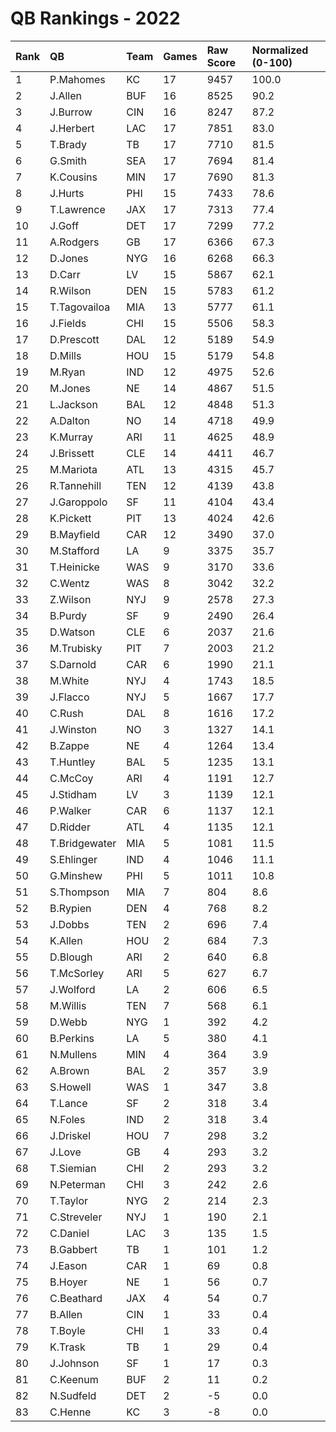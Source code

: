 # QB Rankings - 2022

| Rank | QB            | Team | Games | Raw Score | Normalized (0-100) |
| :----| :-------------| :----| :-----| :---------| :------------------|
| 1    | P.Mahomes     | KC   | 17    | 9457      | 100.0              |
| 2    | J.Allen       | BUF  | 16    | 8525      | 90.2               |
| 3    | J.Burrow      | CIN  | 16    | 8247      | 87.2               |
| 4    | J.Herbert     | LAC  | 17    | 7851      | 83.0               |
| 5    | T.Brady       | TB   | 17    | 7710      | 81.5               |
| 6    | G.Smith       | SEA  | 17    | 7694      | 81.4               |
| 7    | K.Cousins     | MIN  | 17    | 7690      | 81.3               |
| 8    | J.Hurts       | PHI  | 15    | 7433      | 78.6               |
| 9    | T.Lawrence    | JAX  | 17    | 7313      | 77.4               |
| 10   | J.Goff        | DET  | 17    | 7299      | 77.2               |
| 11   | A.Rodgers     | GB   | 17    | 6366      | 67.3               |
| 12   | D.Jones       | NYG  | 16    | 6268      | 66.3               |
| 13   | D.Carr        | LV   | 15    | 5867      | 62.1               |
| 14   | R.Wilson      | DEN  | 15    | 5783      | 61.2               |
| 15   | T.Tagovailoa  | MIA  | 13    | 5777      | 61.1               |
| 16   | J.Fields      | CHI  | 15    | 5506      | 58.3               |
| 17   | D.Prescott    | DAL  | 12    | 5189      | 54.9               |
| 18   | D.Mills       | HOU  | 15    | 5179      | 54.8               |
| 19   | M.Ryan        | IND  | 12    | 4975      | 52.6               |
| 20   | M.Jones       | NE   | 14    | 4867      | 51.5               |
| 21   | L.Jackson     | BAL  | 12    | 4848      | 51.3               |
| 22   | A.Dalton      | NO   | 14    | 4718      | 49.9               |
| 23   | K.Murray      | ARI  | 11    | 4625      | 48.9               |
| 24   | J.Brissett    | CLE  | 14    | 4411      | 46.7               |
| 25   | M.Mariota     | ATL  | 13    | 4315      | 45.7               |
| 26   | R.Tannehill   | TEN  | 12    | 4139      | 43.8               |
| 27   | J.Garoppolo   | SF   | 11    | 4104      | 43.4               |
| 28   | K.Pickett     | PIT  | 13    | 4024      | 42.6               |
| 29   | B.Mayfield    | CAR  | 12    | 3490      | 37.0               |
| 30   | M.Stafford    | LA   | 9     | 3375      | 35.7               |
| 31   | T.Heinicke    | WAS  | 9     | 3170      | 33.6               |
| 32   | C.Wentz       | WAS  | 8     | 3042      | 32.2               |
| 33   | Z.Wilson      | NYJ  | 9     | 2578      | 27.3               |
| 34   | B.Purdy       | SF   | 9     | 2490      | 26.4               |
| 35   | D.Watson      | CLE  | 6     | 2037      | 21.6               |
| 36   | M.Trubisky    | PIT  | 7     | 2003      | 21.2               |
| 37   | S.Darnold     | CAR  | 6     | 1990      | 21.1               |
| 38   | M.White       | NYJ  | 4     | 1743      | 18.5               |
| 39   | J.Flacco      | NYJ  | 5     | 1667      | 17.7               |
| 40   | C.Rush        | DAL  | 8     | 1616      | 17.2               |
| 41   | J.Winston     | NO   | 3     | 1327      | 14.1               |
| 42   | B.Zappe       | NE   | 4     | 1264      | 13.4               |
| 43   | T.Huntley     | BAL  | 5     | 1235      | 13.1               |
| 44   | C.McCoy       | ARI  | 4     | 1191      | 12.7               |
| 45   | J.Stidham     | LV   | 3     | 1139      | 12.1               |
| 46   | P.Walker      | CAR  | 6     | 1137      | 12.1               |
| 47   | D.Ridder      | ATL  | 4     | 1135      | 12.1               |
| 48   | T.Bridgewater | MIA  | 5     | 1081      | 11.5               |
| 49   | S.Ehlinger    | IND  | 4     | 1046      | 11.1               |
| 50   | G.Minshew     | PHI  | 5     | 1011      | 10.8               |
| 51   | S.Thompson    | MIA  | 7     | 804       | 8.6                |
| 52   | B.Rypien      | DEN  | 4     | 768       | 8.2                |
| 53   | J.Dobbs       | TEN  | 2     | 696       | 7.4                |
| 54   | K.Allen       | HOU  | 2     | 684       | 7.3                |
| 55   | D.Blough      | ARI  | 2     | 640       | 6.8                |
| 56   | T.McSorley    | ARI  | 5     | 627       | 6.7                |
| 57   | J.Wolford     | LA   | 2     | 606       | 6.5                |
| 58   | M.Willis      | TEN  | 7     | 568       | 6.1                |
| 59   | D.Webb        | NYG  | 1     | 392       | 4.2                |
| 60   | B.Perkins     | LA   | 5     | 380       | 4.1                |
| 61   | N.Mullens     | MIN  | 4     | 364       | 3.9                |
| 62   | A.Brown       | BAL  | 2     | 357       | 3.9                |
| 63   | S.Howell      | WAS  | 1     | 347       | 3.8                |
| 64   | T.Lance       | SF   | 2     | 318       | 3.4                |
| 65   | N.Foles       | IND  | 2     | 318       | 3.4                |
| 66   | J.Driskel     | HOU  | 7     | 298       | 3.2                |
| 67   | J.Love        | GB   | 4     | 293       | 3.2                |
| 68   | T.Siemian     | CHI  | 2     | 293       | 3.2                |
| 69   | N.Peterman    | CHI  | 3     | 242       | 2.6                |
| 70   | T.Taylor      | NYG  | 2     | 214       | 2.3                |
| 71   | C.Streveler   | NYJ  | 1     | 190       | 2.1                |
| 72   | C.Daniel      | LAC  | 3     | 135       | 1.5                |
| 73   | B.Gabbert     | TB   | 1     | 101       | 1.2                |
| 74   | J.Eason       | CAR  | 1     | 69        | 0.8                |
| 75   | B.Hoyer       | NE   | 1     | 56        | 0.7                |
| 76   | C.Beathard    | JAX  | 4     | 54        | 0.7                |
| 77   | B.Allen       | CIN  | 1     | 33        | 0.4                |
| 78   | T.Boyle       | CHI  | 1     | 33        | 0.4                |
| 79   | K.Trask       | TB   | 1     | 29        | 0.4                |
| 80   | J.Johnson     | SF   | 1     | 17        | 0.3                |
| 81   | C.Keenum      | BUF  | 2     | 11        | 0.2                |
| 82   | N.Sudfeld     | DET  | 2     | -5        | 0.0                |
| 83   | C.Henne       | KC   | 3     | -8        | 0.0                |

